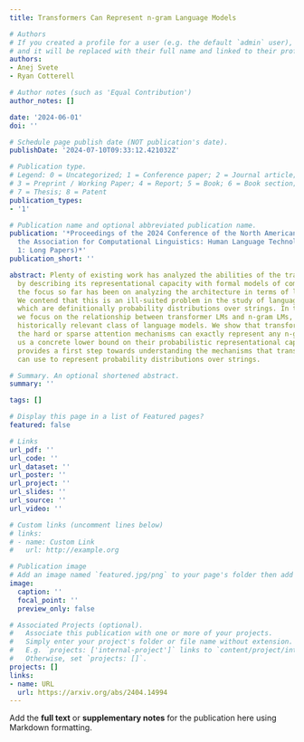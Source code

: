 ```yaml
---
title: Transformers Can Represent n-gram Language Models

# Authors
# If you created a profile for a user (e.g. the default `admin` user), write the username (folder name) here
# and it will be replaced with their full name and linked to their profile.
authors:
- Anej Svete
- Ryan Cotterell

# Author notes (such as 'Equal Contribution')
author_notes: []

date: '2024-06-01'
doi: ''

# Schedule page publish date (NOT publication's date).
publishDate: '2024-07-10T09:33:12.421032Z'

# Publication type.
# Legend: 0 = Uncategorized; 1 = Conference paper; 2 = Journal article;
# 3 = Preprint / Working Paper; 4 = Report; 5 = Book; 6 = Book section;
# 7 = Thesis; 8 = Patent
publication_types:
- '1'

# Publication name and optional abbreviated publication name.
publication: '*Proceedings of the 2024 Conference of the North American Chapter of
  the Association for Computational Linguistics: Human Language Technologies (Volume
  1: Long Papers)*'
publication_short: ''

abstract: Plenty of existing work has analyzed the abilities of the transformer architecture
  by describing its representational capacity with formal models of computation. However,
  the focus so far has been on analyzing the architecture in terms of language acceptance.
  We contend that this is an ill-suited problem in the study of language models (LMs),
  which are definitionally probability distributions over strings. In this paper,
  we focus on the relationship between transformer LMs and n-gram LMs, a simple and
  historically relevant class of language models. We show that transformer LMs using
  the hard or sparse attention mechanisms can exactly represent any n-gram LM, giving
  us a concrete lower bound on their probabilistic representational capacity. This
  provides a first step towards understanding the mechanisms that transformer LMs
  can use to represent probability distributions over strings.

# Summary. An optional shortened abstract.
summary: ''

tags: []

# Display this page in a list of Featured pages?
featured: false

# Links
url_pdf: ''
url_code: ''
url_dataset: ''
url_poster: ''
url_project: ''
url_slides: ''
url_source: ''
url_video: ''

# Custom links (uncomment lines below)
# links:
# - name: Custom Link
#   url: http://example.org

# Publication image
# Add an image named `featured.jpg/png` to your page's folder then add a caption below.
image:
  caption: ''
  focal_point: ''
  preview_only: false

# Associated Projects (optional).
#   Associate this publication with one or more of your projects.
#   Simply enter your project's folder or file name without extension.
#   E.g. `projects: ['internal-project']` links to `content/project/internal-project/index.md`.
#   Otherwise, set `projects: []`.
projects: []
links:
- name: URL
  url: https://arxiv.org/abs/2404.14994
---
```


Add the **full text** or **supplementary notes** for the publication here using Markdown formatting.
